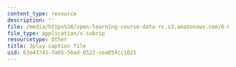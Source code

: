 ```yaml
---
content_type: resource
description: ''
file: /media/https%3A/open-learning-course-data-rc.s3.amazonaws.com/6-034-artificial-intelligence-fall-2010/63e437417a6556ad0522cea854cc1021_kHyNqSnzP8Y.srt
file_type: application/x-subrip
resourcetype: Other
title: 3play caption file
uid: 63e43741-7a65-56ad-0522-cea854cc1021
---
```

